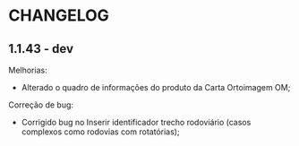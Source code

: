 # CHANGELOG

## 1.1.43 - dev

Melhorias:

- Alterado o quadro de informações do produto da Carta Ortoimagem OM;

Correção de bug:

- Corrigido bug no Inserir identificador trecho rodoviário (casos complexos como rodovias com rotatórias);
